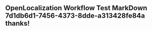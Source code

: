 <properties
ms.topic="hero-topic"
ms.test1="hero-topic"
ms.test2="test"/>

## OpenLocalization Workflow Test MarkDown 7d1db6d1-7456-4373-8dde-a313428fe84a thanks!
